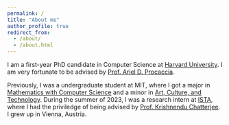```yaml
---
permalink: /
title: "About me"
author_profile: true
redirect_from: 
  - /about/
  - /about.html
---
```



I am a first-year PhD candidate in Computer Science at [Harvard University](https://seas.harvard.edu). I am very fortunate to be advised by [Prof. Ariel D. Procaccia](https://procaccia.info).

Previously, I was a undergraduate student at MIT, where I got a major in [Mathematics with Computer Science](https://math.mit.edu/index.php) and a minor in [Art, Culture, and Technology](https://act.mit.edu). During the summer of 2023, I was a research intern at [ISTA](https://ist.ac.at/home/), where I had the priviledge of being advised by [Prof. Krishnendu Chatterjee](https://pub.ista.ac.at/~kchatterjee/). I grew up in Vienna, Austria.